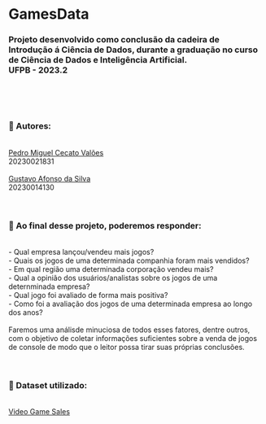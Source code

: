 # GamesData
### Projeto desenvolvido como conclusão da cadeira de Introdução á Ciência de Dados, durante a graduação no curso de Ciência de Dados e Inteligência Artificial.<br>UFPB - 2023.2
<br><br><br>

### 🧠 Autores:
<br>
<a href="https://github.com/PedroMiguelCecato">Pedro Miguel Cecato Valões</a>
<br>
20230021831
<br>
<br>
<a href="https://github.com/Gusttavoafonso">Gustavo Afonso da Silva</a>
<br>
20230014130
<br><br><br>

### 🤔 Ao final desse projeto, poderemos responder:
<br>
- Qual empresa lançou/vendeu mais jogos?
<br>
- Quais os jogos de uma determinada companhia foram mais vendidos?
<br>
- Em qual região uma determinada corporação vendeu mais?
<br>
- Qual a opinião dos usuários/analistas sobre os jogos de uma deternminada empresa?
<br>
- Qual jogo foi avaliado de forma mais positiva?
<br>
- Como foi a avaliação dos jogos de uma determinada empresa ao longo dos anos?
<br><br>
Faremos uma análisde minuciosa de todos esses fatores, dentre outros, com o objetivo de coletar informações suficientes sobre a venda de jogos de console de modo que o leitor possa tirar suas próprias conclusões.
<br><br><br>

### 📁 Dataset utilizado:
<br>
<a href="https://www.kaggle.com/code/praveensaik/video-game-sales-analysis-eda/notebook">Video Game Sales</a>
